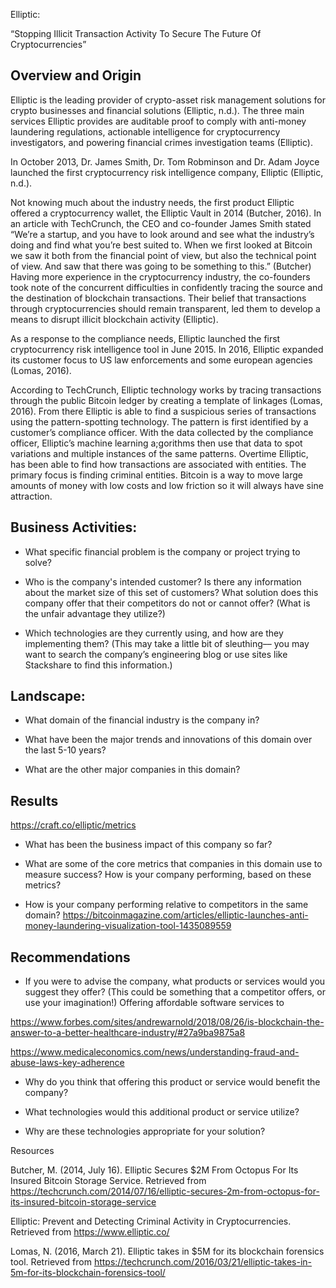 Elliptic: 

“Stopping Illicit Transaction Activity To Secure The Future Of Cryptocurrencies”

## Overview and Origin
Elliptic is the leading provider of crypto-asset risk management solutions for crypto businesses and financial solutions (Elliptic, n.d.). The three main services Elliptic provides are auditable proof to comply with anti-money laundering regulations, actionable intelligence for cryptocurrency investigators, and powering financial crimes investigation teams (Elliptic).

In October 2013, Dr. James Smith, Dr. Tom Robminson and Dr. Adam Joyce launched the first cryptocurrency risk intelligence company, Elliptic (Elliptic, n.d.).

Not knowing much about the industry needs, the first product  Elliptic offered a cryptocurrency wallet, the Elliptic Vault in 2014 (Butcher, 2016).  In an article with TechCrunch, the CEO and co-founder James Smith stated “We’re a startup, and you have to look around and see what the industry’s doing and find what you’re best suited to. When we first looked at Bitcoin we saw it both from the financial point of view, but also the technical point of view. And saw that there was going to be something to this.” (Butcher) Having more experience in the cryptocurrency industry, the co-founders took note of the concurrent difficulties in confidently tracing the source and the destination of blockchain transactions. Their belief that transactions through cryptocurrencies should remain transparent, led them to develop a means to disrupt illicit blockchain activity (Elliptic). 

As a response to the compliance needs, Elliptic launched the first cryptocurrency risk intelligence tool in June 2015. In 2016, Elliptic expanded its customer focus to US law enforcements and some european agencies (Lomas, 2016). 

According to TechCrunch, Elliptic technology works by tracing transactions through the public Bitcoin ledger by creating a template of linkages (Lomas, 2016). From there Elliptic is able to find a suspicious series of transactions using the pattern-spotting technology. The pattern is first identified by a customer’s compliance officer. With the data collected by the compliance officer, Elliptic’s machine learning a;gorithms then use that data to spot variations and multiple instances of the same patterns. Overtime Elliptic, has been able to find how transactions are associated with entities.  The primary focus is finding criminal entities. Bitcoin is a way to move large amounts of money with low costs and low friction so it will always have sine attraction. 




## Business Activities:

* What specific financial problem is the company or project trying to solve?

* Who is the company's intended customer?  Is there any information about the market size of this set of customers?
What solution does this company offer that their competitors do not or cannot offer? (What is the unfair advantage they utilize?)

* Which technologies are they currently using, and how are they implementing them? (This may take a little bit of sleuthing–– you may want to search the company’s engineering blog or use sites like Stackshare to find this information.)


## Landscape:

* What domain of the financial industry is the company in?

* What have been the major trends and innovations of this domain over the last 5-10 years?

* What are the other major companies in this domain?


## Results
https://craft.co/elliptic/metrics

* What has been the business impact of this company so far?

* What are some of the core metrics that companies in this domain use to measure success? How is your company performing, based on these metrics?

* How is your company performing relative to competitors in the same domain?
https://bitcoinmagazine.com/articles/elliptic-launches-anti-money-laundering-visualization-tool-1435089559

## Recommendations

* If you were to advise the company, what products or services would you suggest they offer? (This could be something that a competitor offers, or use your imagination!)
Offering affordable software services to 

https://www.forbes.com/sites/andrewarnold/2018/08/26/is-blockchain-the-answer-to-a-better-healthcare-industry/#27a9ba9875a8

https://www.medicaleconomics.com/news/understanding-fraud-and-abuse-laws-key-adherence

* Why do you think that offering this product or service would benefit the company?

* What technologies would this additional product or service utilize?

* Why are these technologies appropriate for your solution?

Resources 



Butcher, M. (2014, July 16). Elliptic Secures $2M From Octopus For Its Insured Bitcoin Storage 
Service. Retrieved from https://techcrunch.com/2014/07/16/elliptic-secures-2m-from-octopus-for-its-insured-bitcoin-storage-service

Elliptic: Prevent and Detecting Criminal Activity in Cryptocurrencies. Retrieved from 
https://www.elliptic.co/

Lomas, N. (2016, March 21). Elliptic takes in $5M for its blockchain forensics tool. Retrieved 
from https://techcrunch.com/2016/03/21/elliptic-takes-in-5m-for-its-blockchain-forensics-tool/
